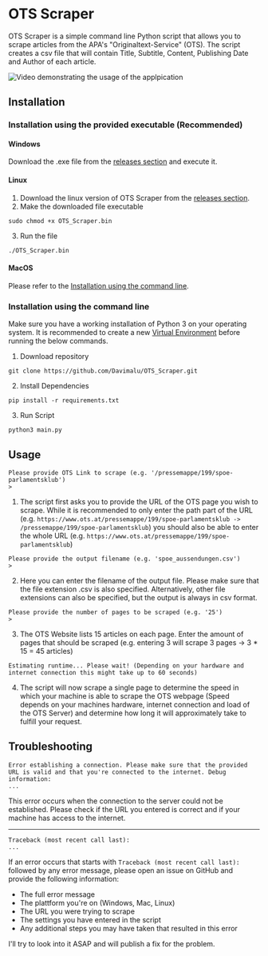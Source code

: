 # OTS Scraper

OTS Scraper is a simple command line Python script that allows you to scrape articles from the APA's "Originaltext-Service" (OTS). The script creates a csv file that will contain Title, Subtitle, Content, Publishing Date and Author of each article.

![Video demonstrating the usage of the applpication](demo.gif)

## Installation

### Installation using the provided executable (Recommended)

#### Windows

Download the .exe file from the [releases section](https://github.com/Davimalu/OTS_Scraper/releases/tag/1.0.1) and execute it.

#### Linux

1. Download the linux version of OTS Scraper from the [releases section](https://github.com/Davimalu/OTS_Scraper/releases/tag/1.0.1).
2. Make the downloaded file executable

```
sudo chmod +x OTS_Scraper.bin
```

3. Run the file

```
./OTS_Scraper.bin
```

#### MacOS

Please refer to the [Installation using the command line](#installation-using-the-command-line).

### Installation using the command line

Make sure you have a working installation of Python 3 on your operating system. It is recommended to create a new [Virtual Environment](https://docs.python.org/3/library/venv.html) before running the below commands.

1. Download repository

```
git clone https://github.com/Davimalu/OTS_Scraper.git
```

2. Install Dependencies

```
pip install -r requirements.txt
```

3. Run Script

```
python3 main.py
```

## Usage

```
Please provide OTS Link to scrape (e.g. '/pressemappe/199/spoe-parlamentsklub')
>
```

1. The script first asks you to provide the URL of the OTS page you wish to scrape. While it is recommended to only enter the path part of the URL (e.g. `https://www.ots.at/pressemappe/199/spoe-parlamentsklub -> /pressemappe/199/spoe-parlamentsklub`) you should also be able to enter the whole URL (e.g. `https://www.ots.at/pressemappe/199/spoe-parlamentsklub`)

```
Please provide the output filename (e.g. 'spoe_aussendungen.csv')
>
```

2. Here you can enter the filename of the output file. Please make sure that the file extension .csv is also specified. Alternatively, other file extensions can also be specified, but the output is always in csv format.

```
Please provide the number of pages to be scraped (e.g. '25')
>
```

3. The OTS Website lists 15 articles on each page. Enter the amount of pages that should be scraped (e.g. entering 3 will scrape 3 pages -> 3 \* 15 = 45 articles)

```
Estimating runtime... Please wait! (Depending on your hardware and internet connection this might take up to 60 seconds)
```

4. The script will now scrape a single page to determine the speed in which your machine is able to scrape the OTS webpage (Speed depends on your machines hardware, internet connection and load of the OTS Server) and determine how long it will approximately take to fulfill your request.

## Troubleshooting

```
Error establishing a connection. Please make sure that the provided URL is valid and that you're connected to the internet. Debug information:
...
```

This error occurs when the connection to the server could not be established. Please check if the URL you entered is correct and if your machine has access to the internet.

<hr>

```
Traceback (most recent call last):
...
```

If an error occurs that starts with `Traceback (most recent call last):` followed by any error message, please open an issue on GitHub and provide the following information:

- The full error message
- The plattform you're on (Windows, Mac, Linux)
- The URL you were trying to scrape
- The settings you have entered in the script
- Any additional steps you may have taken that resulted in this error

I'll try to look into it ASAP and will publish a fix for the problem.
